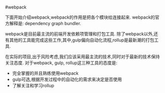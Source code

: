 #webpack

下面开始介绍webpack,webpack的作用是把各个模块给连接起来.
webpack的官方解释是: dependency graph bundler.

webpack是目前最主流的前端开发依赖项管理和打包工具. 除了webpack以外,还有其他的工具能完成这些工作,其中,gulp偏向自动化流程,rollup是最新潮的打包工具.

在实际的项目,出于风险考虑,我们应该采用最主流的技术,同时对于最新的技术保持关注态度. 
对于webpack, gulp, rollup这三种工具的态度是:
* 完全掌握的并且熟练使用webpack
* gulp可选,根据开发过程中的自动化的需求来决定是否使用
* 了解关注和学习rollup

